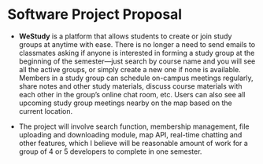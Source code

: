 # Software Project Proposal

* **WeStudy** is a platform that allows students to create or join study groups at anytime with ease. There is no longer a need to send emails to classmates asking if anyone is interested in forming a study group at the beginning of the semester—just search by course name and you will see all the active groups, or simply create a new one if none is available. Members in a study group can schedule on-campus meetings regularly, share notes and other study materials, discuss course materials with each other in the group’s online chat room, etc. Users can also see all upcoming study group meetings nearby on the map based on the current location.

* The project will involve search function, membership management, file uploading and downloading module, map API, real-time chatting and other features, which I believe will be reasonable amount of work for a group of 4 or 5 developers to complete in one semester.
